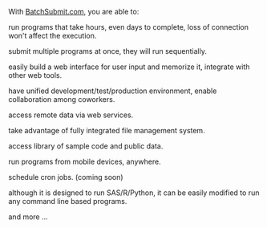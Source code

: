 With <a href="http://BatchSubmit.com">BatchSubmit.com</a>, you are able to:

run programs that take hours, even days to complete, loss of connection won't affect the execution.<p>
submit multiple programs at once, they will run sequentially.<p>
easily build a web interface for user input and memorize it, integrate with other web tools.<p>
have unified development/test/production environment, enable collaboration among coworkers.<p>
access remote data via web services.<p>
take advantage of fully integrated file management system.<p>
access library of sample code and public data.<p>
run programs from mobile devices, anywhere.<p>
schedule cron jobs. (coming soon)<p>
although it is designed to run SAS/R/Python, it can be easily modified to run any command line based programs.<p>
and more ...<p>
